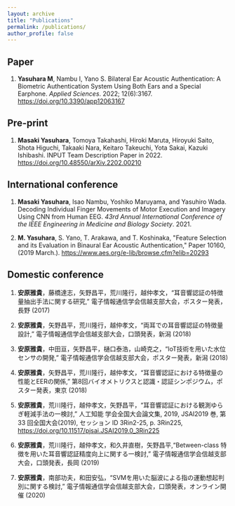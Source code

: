 ```yaml
---
layout: archive
title: "Publications"
permalink: /publications/
author_profile: false
---
```


## Paper

1. **Yasuhara M**, Nambu I, Yano S. Bilateral Ear Acoustic Authentication: A Biometric Authentication System Using Both Ears and a Special Earphone. *Applied Sciences*. 2022; 12(6):3167. https://doi.org/10.3390/app12063167

## Pre-print

1. **Masaki Yasuhara**, Tomoya Takahashi, Hiroki Maruta, Hiroyuki Saito, Shota Higuchi, Takaaki Nara, Keitaro Takeuchi, Yota Sakai, Kazuki Ishibashi. INPUT Team Description Paper in 2022. https://doi.org/10.48550/arXiv.2202.00210

## International conference
1. **Masaki Yasuhara**, Isao Nambu, Yoshiko Maruyama, and Yasuhiro Wada. Decoding Individual Finger Movements of Motor Execution and Imagery Using CNN from Human EEG. *43rd Annual International Conference of the IEEE Engineering in Medicine and Biology Society*. 2021.

1. **M. Yasuhara**, S. Yano, T. Arakawa, and T. Koshinaka, "Feature Selection and its Evaluation in Binaural Ear Acoustic Authentication," Paper 10160, (2019 March.). https://www.aes.org/e-lib/browse.cfm?elib=20293


## Domestic conference
1. **安原雅貴**，藤橋達志，矢野昌平，荒川隆行，越仲孝文，“耳音響認証の特徴量抽出手法に関する研究,” 電子情報通信学会信越支部大会，ポスター発表，長野 (2017)

1. **安原雅貴**，矢野昌平，荒川隆行，越仲孝文，“両耳での耳音響認証の特徴量設計,” 電子情報通信学会信越支部大会，口頭発表，新潟 (2018)

1. **安原雅貴**，中田亘，矢野昌平，樋口泰浩，山崎克之，“IoT技術を用いた水位センサの開発,” 電子情報通信学会信越支部大会，ポスター発表，新潟 (2018)

1. **安原雅貴**，矢野昌平，荒川隆行，越仲孝文，“耳音響認証における特徴量の性能とEERの関係,” 第8回バイオメトリクスと認識・認証シンポジウム，ポスター発表，東京 (2018)

1. **安原雅貴**，荒川隆行，越仲孝文，矢野昌平，“耳音響認証における観測ゆらぎ軽減手法の一検討,” 人工知能 学会全国大会論文集, 2019, JSAI2019 巻, 第 33 回全国大会(2019), セッション ID 3Rin2-25, p. 3Rin225,
https://doi.org/10.11517/pjsai.JSAI2019.0_3Rin225

1. **安原雅貴**，荒川隆行，越仲孝文，和久井直樹，矢野昌平,“Between-class 特徴を用いた耳音響認証精度向上に関する一検討,” 電子情報通信学会信越支部大会，口頭発表，長岡 (2019)

1. **安原雅貴**，南部功夫，和田安弘，“SVMを用いた脳波による指の運動想起判別に関する検討,” 電子情報通信学会信越支部大会，口頭発表，オンライン開催 (2020)